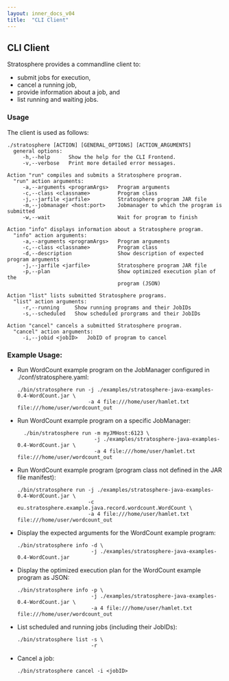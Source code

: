 ```yaml
---
layout: inner_docs_v04
title:  "CLI Client"
---
```


## CLI Client

Stratosphere provides a commandline client to:

- submit jobs for execution,
- cancel a running job,
- provide information about a job, and
- list running and waiting jobs.

### Usage

The client is used as follows:

```
./stratosphere [ACTION] [GENERAL_OPTIONS] [ACTION_ARGUMENTS]
  general options:
     -h,--help      Show the help for the CLI Frontend.
     -v,--verbose   Print more detailed error messages.

Action "run" compiles and submits a Stratosphere program.
  "run" action arguments:
     -a,--arguments <programArgs>   Program arguments
     -c,--class <classname>         Program class
     -j,--jarfile <jarfile>         Stratosphere program JAR file
     -m,--jobmanager <host:port>    Jobmanager to which the program is submitted
     -w,--wait                      Wait for program to finish

Action "info" displays information about a Stratosphere program.
  "info" action arguments:
     -a,--arguments <programArgs>   Program arguments
     -c,--class <classname>         Program class
     -d,--description               Show description of expected program arguments
     -j,--jarfile <jarfile>         Stratosphere program JAR file
     -p,--plan                      Show optimized execution plan of the
                                    program (JSON)

Action "list" lists submitted Stratosphere programs.
  "list" action arguments:
     -r,--running     Show running programs and their JobIDs
     -s,--scheduled   Show scheduled prorgrams and their JobIDs

Action "cancel" cancels a submitted Stratosphere program.
  "cancel" action arguments:
     -i,--jobid <jobID>   JobID of program to cancel
```

### Example Usage:

-   Run WordCount example program on the JobManager configured in ./conf/stratosphere.yaml:

        ./bin/stratosphere run -j ./examples/stratosphere-java-examples-0.4-WordCount.jar \
                               -a 4 file:///home/user/hamlet.txt file:///home/user/wordcount_out

- Run WordCount example program on a specific JobManager:

        ./bin/stratosphere run -m myJMHost:6123 \
                               -j ./examples/stratosphere-java-examples-0.4-WordCount.jar \
                               -a 4 file:///home/user/hamlet.txt file:///home/user/wordcount_out

-   Run WordCount example program (program class not defined in the JAR file manifest):

        ./bin/stratosphere run -j ./examples/stratosphere-java-examples-0.4-WordCount.jar \
                               -c eu.stratosphere.example.java.record.wordcount.WordCount \
                               -a 4 file:///home/user/hamlet.txt file:///home/user/wordcount_out

-   Display the expected arguments for the WordCount example program:

        ./bin/stratosphere info -d \
                                -j ./examples/stratosphere-java-examples-0.4-WordCount.jar

-   Display the optimized execution plan for the WordCount example program as JSON:

        ./bin/stratosphere info -p \
                                -j ./examples/stratosphere-java-examples-0.4-WordCount.jar \
                                -a 4 file:///home/user/hamlet.txt file:///home/user/wordcount_out

-   List scheduled and running jobs (including their JobIDs):

        ./bin/stratosphere list -s \
                                -r

-   Cancel a job:

        ./bin/stratosphere cancel -i <jobID>

